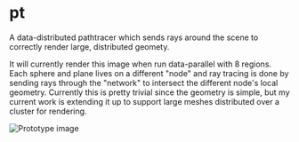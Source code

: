 # pt

A data-distributed pathtracer which sends rays around the scene to correctly render
large, distributed geomety.

It will currently render this image when run data-parallel with 8 regions. Each sphere and plane
lives on a different "node" and ray tracing is done by sending rays through the "network" to intersect
the different node's local geometry. Currently this is pretty trivial since the geometry is simple, but
my current work is extending it up to support large meshes distributed over a cluster for rendering.

![Prototype image](https://i.imgur.com/V47bIPs.png)

